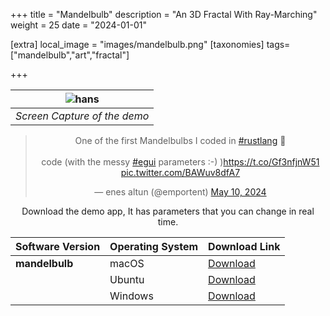 +++
title = "Mandelbulb"
description = "An 3D Fractal With Ray-Marching"
weight = 25
date = "2024-01-01"

[extra]
local_image = "images/mandelbulb.png"
[taxonomies]
tags=["mandelbulb","art","fractal"]

+++


<div align="center">

| ![hans](/images/mandelbulb.png)|
|:-:|
| *Screen Capture of the demo*|

</div>


<div align="center">

<blockquote class="twitter-tweet" data-media-max-width="560"><p lang="en" dir="ltr">One of the first Mandelbulbs I coded in <a href="https://twitter.com/hashtag/rustlang?src=hash&amp;ref_src=twsrc%5Etfw">#rustlang</a> 🦀 <br><br>code (with the messy <a href="https://twitter.com/hashtag/egui?src=hash&amp;ref_src=twsrc%5Etfw">#egui</a> parameters :-) )<a href="https://t.co/Gf3nfjnW51">https://t.co/Gf3nfjnW51</a> <a href="https://t.co/BAWuv8dfA7">pic.twitter.com/BAWuv8dfA7</a></p>&mdash; enes altun (@emportent) <a href="https://twitter.com/emportent/status/1789071683745141132?ref_src=twsrc%5Etfw">May 10, 2024</a></blockquote> <script async src="https://platform.twitter.com/widgets.js" charset="utf-8"></script>

</div>
<div align="center">

 Download the demo app, It has parameters that you can change in real time.
</div>

 Software Version | Operating System | Download Link                                                                                     |
|------------------|------------------|----------------------------------------------------------------------------------------------------|
| **mandelbulb**        | macOS            | [Download](https://github.com/altunenes/rusty_art/releases/download/v1.0.4/mandelbulb-macos-latest.zip) |
|                  | Ubuntu           | [Download](https://github.com/altunenes/rusty_art/releases/download/v1.0.4/mandelbulb-ubuntu-latest.zip)|
|                  | Windows          | [Download](https://github.com/altunenes/rusty_art/releases/download/v1.0.4/mandelbulb-windows-latest.zip)|
